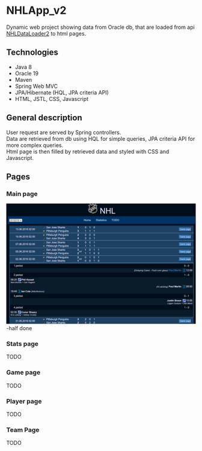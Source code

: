 # NHLApp_v2

Dynamic web project showing data from Oracle db, that are loaded from api [NHLDataLoader2](https://github.com/Tomas-Mas/NHLDataLoader_v2/) to html pages.

## Technologies
- Java 8 <br>
- Oracle 19 <br>
- Maven <br>
- Spring Web MVC <br>
- JPA/Hibernate (HQL, JPA criteria API) <br>
- HTML, JSTL, CSS, Javascript <br>

## General description
User request are served by Spring controllers. <br>
Data are retrieved from db using HQL for simple queries, JPA criteria API for more complex queries. <br>
Html page is then filled by retrieved data and styled with CSS and Javascript.

## Pages

### Main page
![mainpage screenshot](readme-imgs/main-page-screen.png)
-half done
### Stats page
TODO
### Game page
TODO
### Player page
TODO
### Team Page
TODO